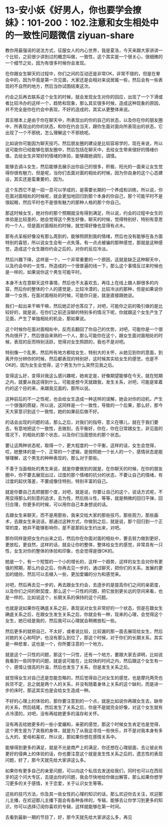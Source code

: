 # 13-安小妖《好男人，你也要学会撩妹》：101-200：102.注意和女生相处中的一致性问题微信 ziyuan-share

教你用最强谣的说法方式，征服女人的内心世界，我是夏洛，今天来跟大家讲讲一个比较，之前很少讲到过的概念叫做，一致性，这个其实是一个很关心，很细微的一个细节之处，因为有很多时候你会发现。

在你跟女生聊天的过程中，你们之间的互动还是非常OK，非常不错的，但是在晕会中的，因为毕竟是第一次见面，大家还是会相对来说居属一些，然后会有一些表现的不自然的地方，然后当你试图结束这次。

约会之后再去联系这个女生的时候，就会发现女生对你的回应，出现了一个下滑或者比较冷办的这样一个，趋势和现象，那么其实很多时候，造成这种现象的原因，并不完全是你在约会中表现，不好的造成的，其实从更整体来说。

其实根本上是由于你在聊天中，所表现出的你的自己的状态，以及你在你的朋友圈中，所表现出的你的状态，和你在约会当天，跟你生面对面向所表现出的状态，它出现了一个不邪统，怎么理解这个不邪统呢。

比如说你可能因为聊天技巧，然后朋友圈的建设是比较容易学的，现在来说，所以说可能你已经能够在朋友圈中，然后包括在聊天中，去给女生带来很好的情绪价值，去给女生非常好的情绪的体验，能够跟她调形，调情。

能够去调斗女生，然后能够去展示出你自己的很多，积极，阳光的一面来让女生觉得你很有魅力，但是呢，当你们去面对面的相处的时候，因为你自身的这个心态建设，其实还是蛮重要的，因为。

这个东西它不是一招一息可以学成的，是需要长期的一个养成和训练，所以说，你在面对面相处的时候呢，就会更加地回归到那个本身的你自己，那个可能平时不是很起眼，然后平时也不是很有魅力的那种人格的那个你自己。

那这时候女生，她对你的那个预期就没有得到满足，所以说，约会的过程中女生的体验是比较差的，她会觉得这个男生好像，聊天的时候，觉得特别好，特别有意思的一个人，但是面对面相处的时候，就觉得好像也显得有点木。

那有点呆板好像没有那么周到的，能够照顾到我的情绪，然后也没有能够在各方面特别的喜怒，所以说女生会有一点失落，有一点点被骗的那种感觉，那就是这种感觉，造成这个女生跟你约会之后的，对你的反应冷淡。

然后兴趣下降，这样是一个，一个非常重要的一个原因，这就是缺乏这种聊天中，以及约会中的一支性，所造成的一个很普遍的线一下，那么这个事情反过来时候也是一样的，如果说你这个男生可能平时。

本身不太在意聊天这件事情，然后也不太喜欢去，再往上在线上跟人聊很多的内容，然后你的整体的个人的感觉是，比较冷漠的，比较冷淡的那种，但是如果说你跟一个女孩，在面对面相处的时候，可能你只是，就是直接跟她说。

我们一起出来干嘛干嘛，然后她正好也答应了，对吧，可能你之前的吸引做的是比较好的，就是说，在你们之前还没聊的特别多的情况下呢，你就跟这个女生产生了见面，产生了单独相处的机会，那如果说。

这个时候你在面对面相处中，反而去翻回了你自己的优势，对吧，可能你是一个很外向很开了，然后很自来熟的一个人，那么可能你在这个，跟女生面对面相处的时候，表现的反而特别活跃，觉得对女生照顾的，我也不是对吧。

特别像一个乱男，然后所有地方都给女生，特别大的关怀，从她见到你的意面，到离开你分辨你的时候，然后都表现的特别好，这时候其实给女生的感觉，也是不OK的，因为女生会觉得，这个男生为什么突然见我之后。

变得这么好，变得对我这么感兴趣呢，她肯定是，好像期望能够在今天，就在短期之内，就要从我这得到什么，可能是想今天就跟我，发生关系，对吧，可能是笨着约的这个目的来，来跟我见面的，那所以说。

这种前后的不一之性呢，也会给女生造成一种这样的误解，她会对你的动机，产生一个很强的质疑，所以说，这同样是一个一致性，导致的一个后果，那么好，那今天大家意识到这个一致性，她的如果前后做不好。

的话会出现的问题的话，那么之后，对我们的指导，意义在哪儿，就在于我们要去，有意地把这个一致性，去做到，去平衡好，你在，你在日常跟女生，非见面的情况下，的相处的那个状态，以及你们当面想处的那个状态。

要让这两种状态呢，取得一个，更大程度的一个平衡，这样的话，女生会觉得，哎，她整体的是一个，正常的一个逻辑，是按照她一个长人的一个，感情状态是能够理解，这个男生的种种表现的，那么对于那些。

不善于当面相处的男生来说，就是你要做到的就是，在你聊天的时候，在你的朋友圈中，你不要去展现出过，过度的那个情绪的抗分的状态，不要让自己的情绪，有过度的起伏落差，不要成像住特别，特别丰富的自己。

就是你要自己去把握那个度，对吧，就是说，你要让自己的这个，说话方式呢，不用显得那么的刻意的追求，去为性，然后挑斗性，等等，就是稍微的回归平弹，回归合理，你更多的时候，可以用你自己本身想说的话。

去跟女生来聊天，而不是用那些，我来交给大家的那些技巧，那些观力，那些画术，去跟女生来说话，那通过这种方式，你做到之后，就是说，那个回归到一个正常的度，她并不能够影响你，是不是那妈女生约出来，对吧。

那你同样是把女生约出来之后，然后你在你面对面的相处中，要去努力做到更好，更放松，更自然，这样的话，就会让你的整体，整体给女生的感觉，非常具有一只性，女生对你的整体的体验和印象，也会觉得是很OK的。

她是一个，有一个短暂的一个小的增长的，这样一个趋势，这样的女生会对你有更强的预期，那么约会之后，你再去见一步的，通过聊天，把你们的关系，发展的更加的缝纷，然后可以去植入一些，更加爱媚的分为和感觉来。

对吧，然后再去见一步的，再去跟女生约会，去逐步的是提高你们之间的亲密度，以及你们之间的默契度，那么这个一只性的问题，把它放到更长远的空间来看，也是一样的，比如说这个，长期关系的保持的这个问题。

也就是说如果你在确底关系之前，表现说对女生非常好的一个状态，但是在跟女生确底关系之后，在跟女生发生关系之后，你就会有一种，现来的心理，会觉得这个女生，她已经是我的，然后我可以心理就会稍微放松一些。

然后更多的就把自己，不太好，或者说比较，比较漏的那一面去展现给女生，然后对她的关心和呵护，也没有那么到位了，那这个时候，对于你们的长期关系，其实是一种悲害，这也是一个，你所要注意的一个地方。

就是这个一只性的问题，那这个一只性，还有一个地方，要跟大家去讲明，比如说我看到一些同学的问题，就是说可能在，比较快的时间之内，然后跟这个女生有一个，感情让很高的升温，然后也发生了关系，但是发生关系之后。

就觉得女生对自己还是忽能忽略的，然后觉得自己对女生的感觉，也是摩托两壳也拆货不定，总之就是两个人的关系，并没有随着身体上关系的这个缺利，而是进一步的床时，那这其实也是会给女生造成一种。

不好的心理上的体验的，那你要注意到的一个点，就是比如说你再跟女生去，缺帝的关系，然后结尾，然后发生了关系之后，你是不是就完全好像，对这个女生就有点冷漠的，对吧，没有再给她更多的温存和关怀。

没有再去给她更多的一些小爱媚和，亲密的感觉，那这个时候女生肯定也是觉得，这个男生是为了突我的身体，就是为了从我这寻找一些快乐，并不是对我本身有多么大的，爱母和喜欢，所以说，那如果你想在感情关系中。

能够得到更多的满足，就是不光是商严上的满足，你还想在心理层面，去让彼此有更好的侵典上的体验的话，你也要注意这个就是发生性关系之后的，遗志性的表现问题，好了，那今天就先给大家讲这么多。

如果你有更多自己的亲爱问题，可以向这个私信去发送给我们，同时也可以在西班牙的这个问大专区，去提出你的问题，我会尽快地给你做出解答，那么如果你想学习更多的关于感情，关于恋爱，关于认识女生等等。

这些的技巧方法，你及其一些女性的心理的知识的话，那么欢迎你去关注，欢迎那儿主播，在欢迎那儿主播下面会有各种各样的，专辑，能够去让你学习到更多的知识，你可以选择订阅你喜欢的专辑，这样就能够在第一时间。

去看到最新一期的节目了，好，那今天就先给大家讲这么多，再见